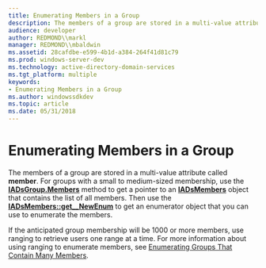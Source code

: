```yaml
---
title: Enumerating Members in a Group
description: The members of a group are stored in a multi-value attribute called member.
audience: developer
author: REDMOND\\markl
manager: REDMOND\\mbaldwin
ms.assetid: 28cafdbe-e599-4b1d-a384-264f41d81c79
ms.prod: windows-server-dev
ms.technology: active-directory-domain-services
ms.tgt_platform: multiple
keywords:
- Enumerating Members in a Group
ms.author: windowssdkdev
ms.topic: article
ms.date: 05/31/2018
---
```


# Enumerating Members in a Group

The members of a group are stored in a multi-value attribute called **member**. For groups with a small to medium-sized membership, use the [**IADsGroup.Members**](https://msdn.microsoft.com/library/aa706032) method to get a pointer to an [**IADsMembers**](https://msdn.microsoft.com/library/aa706041) object that contains the list of all members. Then use the [**IADsMembers::get\_\_NewEnum**](https://msdn.microsoft.com/library/aa706042) to get an enumerator object that you can use to enumerate the members.

If the anticipated group membership will be 1000 or more members, use ranging to retrieve users one range at a time. For more information about using ranging to enumerate members, see [Enumerating Groups That Contain Many Members](enumerating-groups-that-contain-many-members.md).

 

 




